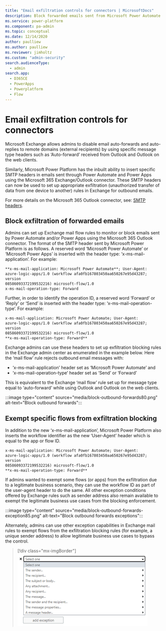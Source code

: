 ```yaml
---
title: "Email exfiltration controls for connectors | MicrosoftDocs"
description: Block forwarded emails sent from Microsoft Power Automate.
ms.service: power-platform
ms.component: pa-admin
ms.topic: conceptual
ms.date: 12/14/2020
author: paulliew
ms.author: paulliew
ms.reviewer: jimholtz
ms.custom: "admin-security"
search.audienceType: 
  - admin
search.app:
  - D365CE
  - PowerApps
  - Powerplatform
  - Flow
---
```

# Email exfiltration controls for connectors

 Microsoft Exchange allows admins to disable email auto-forwards and auto-replies to remote domains (external recipients) by using specific message type headers such as ‘Auto-forward’ received from Outlook and Outlook on the web clients.  

Similarly, Microsoft Power Platform has the inbuilt ability to insert specific SMTP headers in emails sent through Power Automate and Power Apps using the Microsoft 365 Exchange/Outlook connector. These SMTP headers can now be used to set up appropriate exfiltration (unauthorized transfer of data from one device to another) rules in Exchange for outbound emails.  

For more details on the Microsoft 365 Outlook connector, see: [SMTP headers](https://docs.microsoft.com/connectors/office365/#smtp-headers). 

## Block exfiltration of forwarded emails 

Admins can set up Exchange mail flow rules to monitor or block emails sent by Power Automate and/or Power Apps using the Microsoft 365 Outlook connector. The format of the SMTP header sent by Microsoft Power Platform is as follows. A reserved word ‘Microsoft Power Automate’ or ‘Microsoft Power Apps’ is inserted with the header type: ‘x-ms-mail-application’. For example:

```
**x-ms-mail-application: Microsoft Power Automate**; User-Agent: 
azure-logic-apps/1.0 (workflow afa0fb167803450aa650267e95d43287; version 
08586093372199532216) microsoft-flow/1.0 
x-ms-mail-operation-type: Forward 
```

Further, in order to identify the operation ID, a reserved word ‘Forward’ or ‘Reply’ or ‘Send’ is inserted with the header type: ‘x-ms-mail-operation-type’. For example:

```
x-ms-mail-application: Microsoft Power Automate; User-Agent: 
azure-logic-apps/1.0 (workflow afa0fb167803450aa650267e95d43287; version 
08586093372199532216) microsoft-flow/1.0 
**x-ms-mail-operation-type: Forward**
```

Exchange admins can use these headers to set up exfiltration blocking rules in the Exchange admin center as enumerated in the example below. Here the ‘mail flow’ rule rejects outbound email messages with:  

- ‘x-ms-mail-application’ header set as ‘Microsoft Power Automate’ and
- ‘x-ms-mail-operation-type’ header set as ‘Send’ or ‘Forward’  

This is equivalent to the Exchange ‘mail flow’ rule set up for message type equal to ‘auto-forward’ while using Outlook and Outlook on the web clients. 

:::image type="content" source="media/block-outbound-forwards80.png" alt-text="Block outbound forwards":::

## Exempt specific flows from exfiltration blocking

In addition to the new ‘x-ms-mail-application’, Microsoft Power Platform also inserts the workflow identifier as the new ‘User-Agent’ header which is equal to the app or flow ID.  

```
x-ms-mail-application: Microsoft Power Automate; User-Agent: 
azure-logic-apps/1.0 (workflow afa0fb167803450aa650267e95d43287; version 
08586093372199532216) microsoft-flow/1.0 
**x-ms-mail-operation-type: Forward**
```

If admins wanted to exempt some flows (or apps) from the exfiltration due to a legitimate business scenario, they can use the workflow ID as part of the user-agent header to do the same. All other exception conditions offered by Exchange rules such as sender address also remain available to exempt the legitimate business use cases from the blocking enforcement. 

:::image type="content" source="media/block-outbound-forwards-exception85.png" alt-text="Block outbound forwards exceptions":::

Alternately, admins can use other exception capabilities in Exchange mail rules to exempt flows from the exfiltration blocking rules (for example, a unique sender address) to allow legitimate business use cases to bypass the control. 

> [!div class="mx-imgBorder"] 
> ![Block outbound forwards exception list](media/block-outbound-forwards-exception-list85.png "Block outbound forwards exception list")
